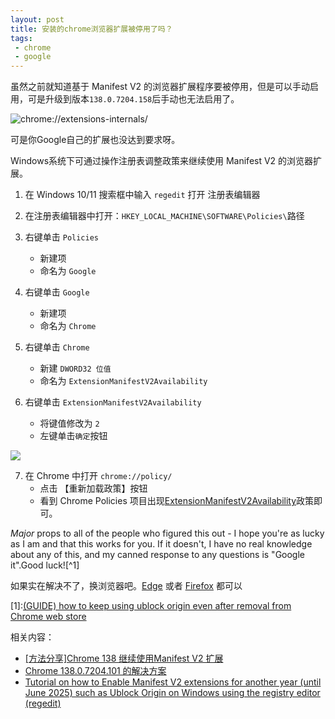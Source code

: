 ```yaml
---
layout: post
title: 安装的chrome浏览器扩展被停用了吗？
tags:
 - chrome
 - google
---
```


虽然之前就知道基于 Manifest V2 的浏览器扩展程序要被停用，但是可以手动启用，可是升级到版本`138.0.7204.158`后手动也无法启用了。

![chrome://extensions-internals/](https://f.xavierskip.com/i/c8b1b3bb3d5aeb67757a0510619cdea865d552f418bcf135ee48a108a0abf675.jpg)

可是你Google自己的扩展也没达到要求呀。

Windows系统下可通过操作注册表调整政策来继续使用 Manifest V2 的浏览器扩展。

1. 在 Windows 10/11 搜索框中输入 `regedit` 打开 注册表编辑器
    
2. 在注册表编辑器中打开：`HKEY_LOCAL_MACHINE\SOFTWARE\Policies\`路径
    
3. 右键单击 `Policies`
    
    - 新建项
    - 命名为 `Google`
4. 右键单击 `Google`
    - 新建项
    - 命名为 `Chrome`
5. 右键单击 `Chrome`
    - 新建 `DWORD32 位值`
    - 命名为 `ExtensionManifestV2Availability`
6. 右键单击 `ExtensionManifestV2Availability`
    - 将键值修改为 `2`
    - 左键单击`确定`按钮

![](https://f.xavierskip.com/i/442bbca7fe22f3d232ff770dd3f72d4b18f3a91ad6854078341d25ddd8024181.jpg)

7. 在 Chrome 中打开 `chrome://policy/`
    - 点击 【重新加载政策】按钮
    - 看到 Chrome Policies 项目出现[ExtensionManifestV2Availability](https://chromeenterprise.google/policies/?policy=ExtensionManifestV2Availability "详细了解“ExtensionManifestV2Availability”政策")政策即可。

_Major_ props to all of the people who figured this out - I hope you're as lucky as I am and that this works for you. If it doesn't, I have no real knowledge about any of this, and my canned response to any questions is "Google it".Good luck![^1]

如果实在解决不了，换浏览器吧。[Edge](https://www.microsoft.com/zh-cn/edge/download) 或者 [Firefox](https://www.firefox.com/) 都可以

[1]:[(GUIDE) how to keep using ublock origin even after removal from Chrome web store](https://www.reddit.com/r/chrome/comments/1ix04u4/comment/mfu1hk4/)


相关内容：
- [[方法分享]Chrome 138 继续使用Manifest V2 扩展](https://meta.appinn.net/t/topic/73073/14)
- [Chrome 138.0.7204.101 的解决方案](https://github.com/Kenshin/simpread/discussions/6633#discussioncomment-13741609)
- [Tutorial on how to Enable Manifest V2 extensions for another year (until June 2025) such as Ublock Origin on Windows using the registry editor (regedit)](https://www.reddit.com/r/chrome/comments/1d799pa/tutorial_on_how_to_enable_manifest_v2_extensions/)

